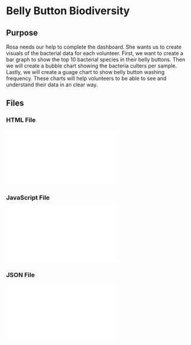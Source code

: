 # Belly Button Biodiversity
## Purpose
Rosa needs our help to complete the dashboard. She wants us to create visuals of the bacterial data for each volunteer. First, we want to create a bar graph to show the top 10 bacterial species in their belly buttons. Then we will create a bubble chart showing the bacteria culters per sample. Lastly, we will create a guage chart to show belly button washing frequency. These charts will help volunteers to be able to see and understand their data in an clear way.
## Files
### HTML File
![HTML file](index.html)
### JavaScript File
![Charts file](charts.js)
### JSON File
![Data](samples.json)
